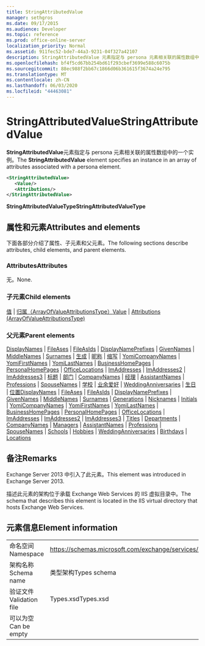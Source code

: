 ```yaml
---
title: StringAttributedValue
manager: sethgros
ms.date: 09/17/2015
ms.audience: Developer
ms.topic: reference
ms.prod: office-online-server
localization_priority: Normal
ms.assetid: 911fec52-bde7-44a3-9231-04f327a42107
description: StringAttributedValue 元素指定与 persona 元素相关联的属性数组中的一个实例。
ms.openlocfilehash: bf4f5cd67bb254bd61f293cbef3699e588c6075b
ms.sourcegitcommit: 88ec988f2bb67c1866d06b361615f3674a24e795
ms.translationtype: MT
ms.contentlocale: zh-CN
ms.lasthandoff: 06/03/2020
ms.locfileid: "44463081"
---
```

# <a name="stringattributedvalue"></a><span data-ttu-id="c1d75-103">StringAttributedValue</span><span class="sxs-lookup"><span data-stu-id="c1d75-103">StringAttributedValue</span></span>

<span data-ttu-id="c1d75-104">**StringAttributedValue**元素指定与 persona 元素相关联的属性数组中的一个实例。</span><span class="sxs-lookup"><span data-stu-id="c1d75-104">The **StringAttributedValue** element specifies an instance in an array of attributes associated with a persona element.</span></span> 
  
```XML
<StringAttributedValue>
   <Value/>
   <Attributions/>
</StringAttributedValue>
```

 <span data-ttu-id="c1d75-105">**StringAttributedValueType**</span><span class="sxs-lookup"><span data-stu-id="c1d75-105">**StringAttributedValueType**</span></span>
## <a name="attributes-and-elements"></a><span data-ttu-id="c1d75-106">属性和元素</span><span class="sxs-lookup"><span data-stu-id="c1d75-106">Attributes and elements</span></span>

<span data-ttu-id="c1d75-107">下面各部分介绍了属性、子元素和父元素。</span><span class="sxs-lookup"><span data-stu-id="c1d75-107">The following sections describe attributes, child elements, and parent elements.</span></span>
  
### <a name="attributes"></a><span data-ttu-id="c1d75-108">Attributes</span><span class="sxs-lookup"><span data-stu-id="c1d75-108">Attributes</span></span>

<span data-ttu-id="c1d75-109">无。</span><span class="sxs-lookup"><span data-stu-id="c1d75-109">None.</span></span>
  
### <a name="child-elements"></a><span data-ttu-id="c1d75-110">子元素</span><span class="sxs-lookup"><span data-stu-id="c1d75-110">Child elements</span></span>

<span data-ttu-id="c1d75-111">[值](value.md)  | [归属（ArrayOfValueAttributionsType）](attributions-arrayofvalueattributionstype.md)</span><span class="sxs-lookup"><span data-stu-id="c1d75-111">[Value](value.md) | [Attributions (ArrayOfValueAttributionsType)](attributions-arrayofvalueattributionstype.md)</span></span>
  
### <a name="parent-elements"></a><span data-ttu-id="c1d75-112">父元素</span><span class="sxs-lookup"><span data-stu-id="c1d75-112">Parent elements</span></span>

<span data-ttu-id="c1d75-113">[DisplayNames](displaynames.md)  | [FileAses](fileases.md)  | [FileAsIds](fileasids.md)  | [DisplayNamePrefixes](displaynameprefixes.md)  | [GivenNames](givennames.md)  | [MiddleNames](middlenames.md)  | [Surnames](surnames.md)  | [生成](generations.md)  | [昵称](nicknames.md)  | [缩写](initials.md)  | [YomiCompanyNames](yomicompanynames.md)  | [YomiFirstNames](yomifirstnames.md)  | [YomiLastNames](yomilastnames.md)  | [BusinessHomePages](businesshomepages.md)  | [PersonalHomePages](personalhomepages.md)  | [OfficeLocations](officelocations.md)  | [ImAddresses](imaddresses.md)  | [ImAddresses2](imaddresses2.md)  | [ImAddresses3](imaddresses3.md)  | [标题](titles.md)  | [部门](departments.md)  | [CompanyNames](companynames.md)  | [经理](managers.md)  | [AssistantNames](assistantnames.md)  | [Professions](professions.md)  | [SpouseNames](spousenames.md)  | [学校](schools.md)  | [业余爱好](hobbies.md)  | [WeddingAnniversaries](weddinganniversaries.md)  | [生日](birthdays.md)  | [位置](locations.md)</span><span class="sxs-lookup"><span data-stu-id="c1d75-113">[DisplayNames](displaynames.md) | [FileAses](fileases.md) | [FileAsIds](fileasids.md) | [DisplayNamePrefixes](displaynameprefixes.md) | [GivenNames](givennames.md) | [MiddleNames](middlenames.md) | [Surnames](surnames.md) | [Generations](generations.md) | [Nicknames](nicknames.md) | [Initials](initials.md) | [YomiCompanyNames](yomicompanynames.md) | [YomiFirstNames](yomifirstnames.md) | [YomiLastNames](yomilastnames.md) | [BusinessHomePages](businesshomepages.md) | [PersonalHomePages](personalhomepages.md) | [OfficeLocations](officelocations.md) | [ImAddresses](imaddresses.md) | [ImAddresses2](imaddresses2.md) | [ImAddresses3](imaddresses3.md) | [Titles](titles.md) | [Departments](departments.md) | [CompanyNames](companynames.md) | [Managers](managers.md) | [AssistantNames](assistantnames.md) | [Professions](professions.md) | [SpouseNames](spousenames.md) | [Schools](schools.md) | [Hobbies](hobbies.md) | [WeddingAnniversaries](weddinganniversaries.md) | [Birthdays](birthdays.md) | [Locations](locations.md)</span></span>
  
## <a name="remarks"></a><span data-ttu-id="c1d75-114">备注</span><span class="sxs-lookup"><span data-stu-id="c1d75-114">Remarks</span></span>

<span data-ttu-id="c1d75-115">Exchange Server 2013 中引入了此元素。</span><span class="sxs-lookup"><span data-stu-id="c1d75-115">This element was introduced in Exchange Server 2013.</span></span>
  
<span data-ttu-id="c1d75-116">描述此元素的架构位于承载 Exchange Web Services 的 IIS 虚拟目录中。</span><span class="sxs-lookup"><span data-stu-id="c1d75-116">The schema that describes this element is located in the IIS virtual directory that hosts Exchange Web Services.</span></span>
  
## <a name="element-information"></a><span data-ttu-id="c1d75-117">元素信息</span><span class="sxs-lookup"><span data-stu-id="c1d75-117">Element information</span></span>

|||
|:-----|:-----|
|<span data-ttu-id="c1d75-118">命名空间</span><span class="sxs-lookup"><span data-stu-id="c1d75-118">Namespace</span></span>  <br/> |https://schemas.microsoft.com/exchange/services/2006/types  <br/> |
|<span data-ttu-id="c1d75-119">架构名称</span><span class="sxs-lookup"><span data-stu-id="c1d75-119">Schema name</span></span>  <br/> |<span data-ttu-id="c1d75-120">类型架构</span><span class="sxs-lookup"><span data-stu-id="c1d75-120">Types schema</span></span>  <br/> |
|<span data-ttu-id="c1d75-121">验证文件</span><span class="sxs-lookup"><span data-stu-id="c1d75-121">Validation file</span></span>  <br/> |<span data-ttu-id="c1d75-122">Types.xsd</span><span class="sxs-lookup"><span data-stu-id="c1d75-122">Types.xsd</span></span>  <br/> |
|<span data-ttu-id="c1d75-123">可以为空</span><span class="sxs-lookup"><span data-stu-id="c1d75-123">Can be empty</span></span>  <br/> ||
   

